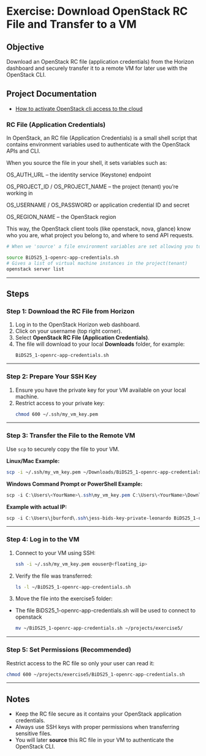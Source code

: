 # Exercise: Download OpenStack RC File and Transfer to a VM

## Objective
Download an OpenStack RC file (application credentials) from the Horizon dashboard and securely transfer it to a remote VM for later use with the OpenStack CLI.

## Project Documentation

- [How to activate OpenStack cli access to the cloud](https://destine-data-lake-docs.data.destination-earth.eu/en/latest/openstackcli/How-to-activate-OpenStack-CLI-access-to-the-cloud.html)


### RC File (Application Credentials)

In OpenStack, an RC file (Application Credentials) is a small shell script that contains environment variables used to authenticate with the OpenStack APIs and CLI.

When you source the file in your shell, it sets variables such as:

OS_AUTH_URL – the identity service (Keystone) endpoint

OS_PROJECT_ID / OS_PROJECT_NAME – the project (tenant) you’re working in

OS_USERNAME / OS_PASSWORD or application credential ID and secret

OS_REGION_NAME – the OpenStack region

This way, the OpenStack client tools (like openstack, nova, glance) know who you are, what project you belong to, and where to send API requests.


```bash
# When we 'source' a file environment variables are set allowing you to interact with the openstack servers.

source BiDS25_1-openrc-app-credentials.sh
# Gives a list of virtual machine instances in the project(tenant)
openstack server list

```


---

## Steps

### Step 1: Download the RC File from Horizon
1. Log in to the OpenStack Horizon web dashboard.
2. Click on your username (top right corner).
3. Select **OpenStack RC File (Application Credentials)**.
4. The file will download to your local **Downloads** folder, for example:
   ```
   BiDS25_1-openrc-app-credentials.sh
   ```

---

### Step 2: Prepare Your SSH Key
1. Ensure you have the private key for your VM available on your local machine.
2. Restrict access to your private key:
   ```bash
   chmod 600 ~/.ssh/my_vm_key.pem
   ```

---

### Step 3: Transfer the File to the Remote VM
Use `scp` to securely copy the file to your VM.

**Linux/Mac Example:**
```bash
scp -i ~/.ssh/my_vm_key.pem ~/Downloads/BiDS25_1-openrc-app-credentials.sh eouser@<floating_ip>:/home/eouser/

```

**Windows Command Prompt or PowerShell Example:**
```powershell
scp -i C:\Users\<YourName>\.ssh\my_vm_key.pem C:\Users\<YourName>\Downloads\BiDS25_1-openrc-app-credentials.sh eouser@<floating_ip>:/home/eouser/
```

**Example with actual IP:**
```powershell
scp -i C:\Users\jburford\.ssh\jess-bids-key-private-leonardo BiDS25_1-openrc-app-credentials.sh eouser@217.71.197.133:/home/eouser/

```

---

### Step 4: Log in to the VM
1. Connect to your VM using SSH:
   ```bash
   ssh -i ~/.ssh/my_vm_key.pem eouser@<floating_ip>
   ```

2. Verify the file was transferred:
   ```bash
   ls -l ~/BiDS25_1-openrc-app-credentials.sh
   ```

3. Move the file into the exercise5 folder:

- The file BiDS25_1-openrc-app-credentials.sh will be used to connect to openstack

   ```bash
   mv ~/BiDS25_1-openrc-app-credentials.sh ~/projects/exercise5/
   ```

---

### Step 5: Set Permissions (Recommended)
Restrict access to the RC file so only your user can read it:
```bash
chmod 600 ~/projects/exercise5/BiDS25_1-openrc-app-credentials.sh
```

---

## Notes
- Keep the RC file secure as it contains your OpenStack application credentials.
- Always use SSH keys with proper permissions when transferring sensitive files.
- You will later **source** this RC file in your VM to authenticate the OpenStack CLI.

